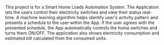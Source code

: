 This project is for a Smart Home Loads Automation System.
The Application lets the users control their electricity switches and view their status real-time.
A machine learning algorithm helps identify user's activity pattern and presents a schedule to the user within the App.
If the user agrees with the presented schedule, the App automatically controls the home switches and turns them ON/OFF.
The application also shows electricity consumption and estimated bill calculated from the consumed units.